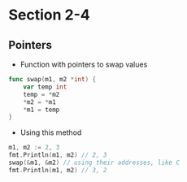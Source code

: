 # Section 2-4

## Pointers

* Function with pointers to swap values
```go
func swap(m1, m2 *int) {
	var temp int
	temp = *m2
	*m2 = *m1
	*m1 = temp
}
```

* Using this method
```go
m1, m2 := 2, 3
fmt.Println(m1, m2) // 2, 3
swap(&m1, &m2) // using their addresses, like C
fmt.Println(m1, m2) // 3, 2
```
